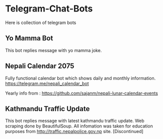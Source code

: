 # Telegram-Chat-Bots
Here is collection of telegram bots


## Yo Mamma Bot
This bot replies message with yo mamma joke.

## Nepali Calendar 2075
Fully functional calendar bot which shows daily and monthly information.
https://telegram.me/nepali_calendar_bot 

Yearly info from : https://github.com/sajanm/nepali-lunar-calendar-events


## Kathmandu Traffic Update
This bot replies message with latest kathmandu traffic update.
Web scraping done by BeautifulSoup.
All infomation was taken for education purposes from http://traffic.nepalpolice.gov.np site.
[Discontinued]

